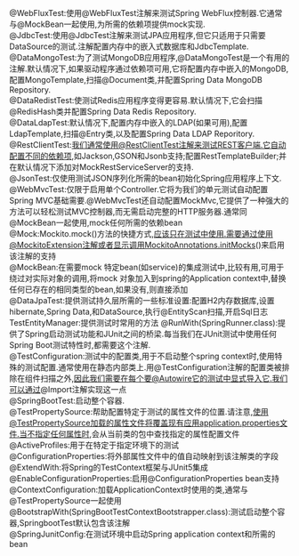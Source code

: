 @WebFluxTest:使用@WebFluxTest注解来测试Spring WebFlux控制器.它通常与@MockBean一起使用,为所需的依赖项提供mock实现.  
@JdbcTest:使用@JdbcTest注解来测试JPA应用程序,但它只适用于只需要DataSource的测试.注解配置内存中的嵌入式数据库和JdbcTemplate.  
@DataMongoTest:为了测试MongoDB应用程序,@DataMongoTest是一个有用的注解.默认情况下,如果驱动程序通过依赖项可用,它将配置内存中嵌入的MongoDB,配置MongoTemplate,扫描@Document类,并配置Spring Data MongoDB Repository.  
@DataRedistTest:使测试Redis应用程序变得更容易.默认情况下,它会扫描@RedisHash类并配置Spring Data Redis Repository.  
@DataLdapTest:默认情况下,配置内存中嵌入的LDAP(如果可用),配置LdapTemplate,扫描@Entry类,以及配置Spring Data LDAP Reporitory.  
@RestClientTest:我们通常使用@RestClientTest注解来测试REST客户端.它自动配置不同的依赖项,如Jackson,GSON和Jsonb支持;配置RestTemplateBuilder;并在默认情况下添加对MockRestServiceServer的支持.  
@JsonTest:仅使用测试JSON序列化所需的bean初始化Spring应用程序上下文.  
@WebMvcTest:仅限于启用单个Controller.它将为我们的单元测试自动配置Spring MVC基础需要.@WebMvcTest还自动配置MockMvc,它提供了一种强大的方法可以轻松测试MVC控制器,而无需启动完整的HTTP服务器.通常同@MockBean一起使用,mock任何所需的依赖bean  
@Mock:Mockito.mock()方法的快捷方式,应该只在测试中使用.需要通过使用@MockitoExtension注解或者显示调用MockitoAnnotations.initMocks()来启用该注解的支持  
@MockBean:在需要mock 特定bean(如service)的集成测试中,比较有用,可用于绕过对实际对象的调用,将mock 对象加入到spring的Application context中,替换任何已存在的相同类型的bean,如果没有,则直接添加  
@DataJpaTest:提供测试持久层所需的一些标准设置:配置H2内存数据库,设置hibernate,Spring Data,和DataSource,执行@EntityScan扫描,开启Sql日志  
TestEntityManager:提供测试时常用的方法
@RunWith(SpringRunner.class):提供了Spring启动测试功能和JUnit之间的桥梁.每当我们在JUnit测试中使用任何Spring Boot测试特性时,都需要这个注解.  
@TestConfiguration:测试中的配置类,用于不启动整个spring context时,使用特殊的测试配置.通常使用在静态内部类上.用@TestConfiguration注解的配置类被排除在组件扫描之外,因此我们需要在每个要@Autowire它的测试中显式导入它.我们可以通过@Import注解实现这一点  
@SpringBootTest:启动整个容器.  
@TestPropertySource:帮助配置特定于测试的属性文件的位置.请注意,使用@TestPropertySource加载的属性文件将覆盖现有应用application.properties文件.当不指定任何属性时,会从当前类的包中查找指定的属性配置文件  
@ActiveProfiles:用于在特定于指定环境下的测试  
@ConfigurationProperties:将外部属性文件中的值自动映射到该注解类的字段  
@ExtendWith:将Spring的TestContext框架与JUnit5集成  
@EnableConfigurationProperties:启用@ConfigurationProperties bean支持  
@ContextConfiguration:加载ApplicationContext时使用的类,通常与@TestPropertySource一起使用  
@BootstrapWith(SpringBootTestContextBootstrapper.class):测试启动整个容器,SpringbootTest默认包含该注解  
@SpringJunitConfig:在测试环境中启动Spring application context和所需的bean  
